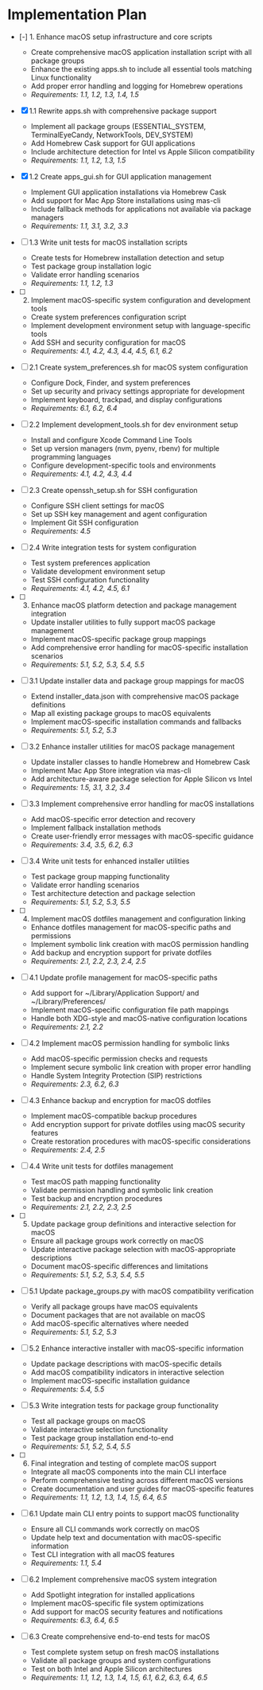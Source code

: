 # Implementation Plan

- [-] 1. Enhance macOS setup infrastructure and core scripts



  - Create comprehensive macOS application installation script with all package groups
  - Enhance the existing apps.sh to include all essential tools matching Linux functionality
  - Add proper error handling and logging for Homebrew operations
  - _Requirements: 1.1, 1.2, 1.3, 1.4, 1.5_

- [x] 1.1 Rewrite apps.sh with comprehensive package support



  - Implement all package groups (ESSENTIAL_SYSTEM, TerminalEyeCandy, NetworkTools, DEV_SYSTEM)
  - Add Homebrew Cask support for GUI applications
  - Include architecture detection for Intel vs Apple Silicon compatibility
  - _Requirements: 1.1, 1.2, 1.3, 1.5_

- [x] 1.2 Create apps_gui.sh for GUI application management


  - Implement GUI application installations via Homebrew Cask
  - Add support for Mac App Store installations using mas-cli
  - Include fallback methods for applications not available via package managers
  - _Requirements: 1.1, 3.1, 3.2, 3.3_


- [ ] 1.3 Write unit tests for macOS installation scripts
  - Create tests for Homebrew installation detection and setup
  - Test package group installation logic
  - Validate error handling scenarios
  - _Requirements: 1.1, 1.2, 1.3_

- [ ] 2. Implement macOS-specific system configuration and development tools

  - Create system preferences configuration script
  - Implement development environment setup with language-specific tools
  - Add SSH and security configuration for macOS
  - _Requirements: 4.1, 4.2, 4.3, 4.4, 4.5, 6.1, 6.2_

- [ ] 2.1 Create system_preferences.sh for macOS system configuration

  - Configure Dock, Finder, and system preferences
  - Set up security and privacy settings appropriate for development
  - Implement keyboard, trackpad, and display configurations
  - _Requirements: 6.1, 6.2, 6.4_

- [ ] 2.2 Implement development_tools.sh for dev environment setup

  - Install and configure Xcode Command Line Tools
  - Set up version managers (nvm, pyenv, rbenv) for multiple programming languages
  - Configure development-specific tools and environments
  - _Requirements: 4.1, 4.2, 4.3, 4.4_

- [ ] 2.3 Create openssh_setup.sh for SSH configuration

  - Configure SSH client settings for macOS
  - Set up SSH key management and agent configuration
  - Implement Git SSH configuration
  - _Requirements: 4.5_

- [ ] 2.4 Write integration tests for system configuration
  - Test system preferences application
  - Validate development environment setup
  - Test SSH configuration functionality
  - _Requirements: 4.1, 4.2, 4.5, 6.1_

- [ ] 3. Enhance macOS platform detection and package management integration

  - Update installer utilities to fully support macOS package management
  - Implement macOS-specific package group mappings
  - Add comprehensive error handling for macOS-specific installation scenarios
  - _Requirements: 5.1, 5.2, 5.3, 5.4, 5.5_

- [ ] 3.1 Update installer data and package group mappings for macOS

  - Extend installer_data.json with comprehensive macOS package definitions
  - Map all existing package groups to macOS equivalents
  - Implement macOS-specific installation commands and fallbacks
  - _Requirements: 5.1, 5.2, 5.3_

- [ ] 3.2 Enhance installer utilities for macOS package management

  - Update installer classes to handle Homebrew and Homebrew Cask
  - Implement Mac App Store integration via mas-cli
  - Add architecture-aware package selection for Apple Silicon vs Intel
  - _Requirements: 1.5, 3.1, 3.2, 3.4_

- [ ] 3.3 Implement comprehensive error handling for macOS installations

  - Add macOS-specific error detection and recovery
  - Implement fallback installation methods
  - Create user-friendly error messages with macOS-specific guidance
  - _Requirements: 3.4, 3.5, 6.2, 6.3_

- [ ] 3.4 Write unit tests for enhanced installer utilities

  - Test package group mapping functionality
  - Validate error handling scenarios
  - Test architecture detection and package selection
  - _Requirements: 5.1, 5.2, 5.3, 5.5_

- [ ] 4. Implement macOS dotfiles management and configuration linking

  - Enhance dotfiles management for macOS-specific paths and permissions
  - Implement symbolic link creation with macOS permission handling
  - Add backup and encryption support for private dotfiles
  - _Requirements: 2.1, 2.2, 2.3, 2.4, 2.5_

- [ ] 4.1 Update profile management for macOS-specific paths

  - Add support for ~/Library/Application Support/ and ~/Library/Preferences/
  - Implement macOS-specific configuration file path mappings
  - Handle both XDG-style and macOS-native configuration locations
  - _Requirements: 2.1, 2.2_

- [ ] 4.2 Implement macOS permission handling for symbolic links

  - Add macOS-specific permission checks and requests
  - Implement secure symbolic link creation with proper error handling
  - Handle System Integrity Protection (SIP) restrictions
  - _Requirements: 2.3, 6.2, 6.3_

- [ ] 4.3 Enhance backup and encryption for macOS dotfiles

  - Implement macOS-compatible backup procedures
  - Add encryption support for private dotfiles using macOS security features
  - Create restoration procedures with macOS-specific considerations
  - _Requirements: 2.4, 2.5_

- [ ] 4.4 Write unit tests for dotfiles management

  - Test macOS path mapping functionality
  - Validate permission handling and symbolic link creation
  - Test backup and encryption procedures
  - _Requirements: 2.1, 2.2, 2.3, 2.5_

- [ ] 5. Update package group definitions and interactive selection for macOS

  - Ensure all package groups work correctly on macOS
  - Update interactive package selection with macOS-appropriate descriptions
  - Document macOS-specific differences and limitations
  - _Requirements: 5.1, 5.2, 5.3, 5.4, 5.5_

- [ ] 5.1 Update package_groups.py with macOS compatibility verification

  - Verify all package groups have macOS equivalents
  - Document packages that are not available on macOS
  - Add macOS-specific alternatives where needed
  - _Requirements: 5.1, 5.2, 5.3_

- [ ] 5.2 Enhance interactive installer with macOS-specific information


  - Update package descriptions with macOS-specific details
  - Add macOS compatibility indicators in interactive selection
  - Implement macOS-specific installation guidance
  - _Requirements: 5.4, 5.5_

- [ ] 5.3 Write integration tests for package group functionality

  - Test all package groups on macOS
  - Validate interactive selection functionality
  - Test package group installation end-to-end
  - _Requirements: 5.1, 5.2, 5.4, 5.5_

- [ ] 6. Final integration and testing of complete macOS support

  - Integrate all macOS components into the main CLI interface
  - Perform comprehensive testing across different macOS versions
  - Create documentation and user guides for macOS-specific features
  - _Requirements: 1.1, 1.2, 1.3, 1.4, 1.5, 6.4, 6.5_

- [ ] 6.1 Update main CLI entry points to support macOS functionality

  - Ensure all CLI commands work correctly on macOS
  - Update help text and documentation with macOS-specific information
  - Test CLI integration with all macOS features
  - _Requirements: 1.1, 5.4_

- [ ] 6.2 Implement comprehensive macOS system integration

  - Add Spotlight integration for installed applications
  - Implement macOS-specific file system optimizations
  - Add support for macOS security features and notifications
  - _Requirements: 6.3, 6.4, 6.5_

- [ ] 6.3 Create comprehensive end-to-end tests for macOS

  - Test complete system setup on fresh macOS installations
  - Validate all package groups and system configurations
  - Test on both Intel and Apple Silicon architectures
  - _Requirements: 1.1, 1.2, 1.3, 1.4, 1.5, 6.1, 6.2, 6.3, 6.4, 6.5_